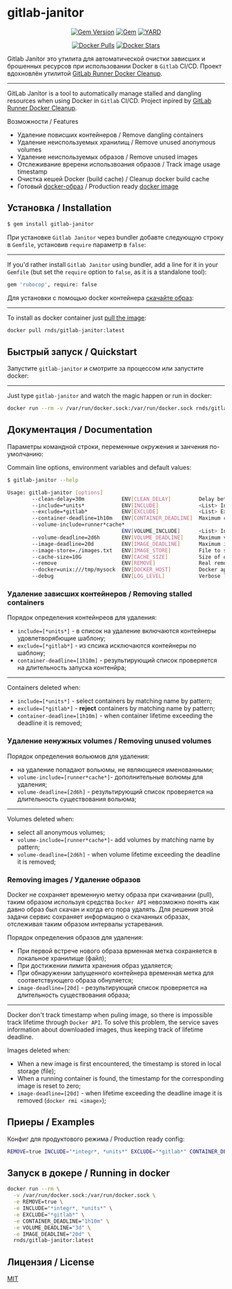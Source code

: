 # gitlab-janitor

<div align="center">

[![Gem Version](https://badge.fury.io/rb/gitlab-janitor.svg)](https://rubygems.org/gems/gitlab-janitor)
[![Gem](https://img.shields.io/gem/dt/gitlab-janitor.svg)](https://rubygems.org/gems/gitlab-janitor/versions)
[![YARD](https://badgen.net/badge/YARD/doc/blue)](http://www.rubydoc.info/gems/gitlab-janitor)

[![Docker Pulls](https://badgen.net/docker/pulls/rnds/gitlab-janitor?icon=docker&label=pulls)](https://hub.docker.com/r/rnds/gitlab-janitor/)
[![Docker Stars](https://badgen.net/docker/stars/rnds/gitlab-janitor?icon=docker&label=stars)](https://hub.docker.com/r/rnds/gitlab-janitor/)

</div>

Gitlab Janitor это утилита для автоматической очистки зависших и брошенных ресурсов при использовании Docker в `Gitlab` CI/CD. Проект вдохновлён утилитой [GitLab Runner Docker Cleanup](https://gitlab.com/gitlab-org/gitlab-runner-docker-cleanup).

---

GitLab Janitor is a tool to automatically manage stalled and dangling resources when using Docker in `Gitlab` CI/CD. Project inpired by [GitLab Runner Docker Cleanup](https://gitlab.com/gitlab-org/gitlab-runner-docker-cleanup).

Возможности / Features

- Удаление повисших контейнеров / Remove dangling containers
- Удаление неиспользуемых хранилищ / Remove unused anonymous volumes
- Удаление неиспользуемых образов / Remove unused images
- Отслеживание вререни использвоания образов / Track image usage timestamp 
- Очистка кешей Docker (build cache) / Cleanup docker build cache
- Готовый [docker-образ](https://hub.docker.com/r/rnds/gitlab-janitor) / Production ready [docker image](https://hub.docker.com/r/rnds/gitlab-janitor)

## Установка / Installation

```sh
$ gem install gitlab-janitor
```

При установке `Gitlab Janitor` через bundler добавте следующую строку в `Gemfile`, установив `require` параметр в `false`:

---

If you'd rather install `Gitlab Janitor` using bundler, add a line for it in your `Gemfile` (but set the `require` option to `false`, as it is a standalone tool):

```sh
gem 'rubocop', require: false
```

Для установки с помощью docker контейнера [скачайте образ](https://hub.docker.com/r/rnds/gitlab-janitor):

---

To install as docker container just [pull the image](https://hub.docker.com/r/rnds/gitlab-janitor):


```sh
docker pull rnds/gitlab-janitor:latest
```

## Быстрый запуск / Quickstart

Запустите `gitlab-janitor` и смотрите за процессом или запустите docker:

---

Just type `gitlab-janitor` and watch the magic happen or run in docker:

```sh
docker run --rm -v /var/run/docker.sock:/var/run/docker.sock rnds/gitlab-janitor:latest
```

## Документация / Documentation

Параметры командной строки, переменные окружения и занчения по-умолчанию:

Commain line options, environment variables and default values:

```sh
$ gitlab-janitor --help

Usage: gitlab-janitor [options] 
        --clean-delay=30m            ENV[CLEAN_DELAY]         Delay between clean operation.
        --include=*units*            ENV[INCLUDE]             <List> Include container for removal.
        --exclude=*gitlab*           ENV[EXCLUDE]             <List> Exclude container from removal by name.
        --container-deadline=1h10m   ENV[CONTAINER_DEADLINE]  Maximum container run duration.
        --volume-include=runner*cache*
                                     ENV[VOLUME_INCLUDE]      <List> Include volumes for removal.
        --volume-deadline=2d6h       ENV[VOLUME_DEADLINE]     Maximum volume life duration.
        --image-deadline=20d         ENV[IMAGE_DEADLINE]      Maximum image life duration.
        --image-store=./images.txt   ENV[IMAGE_STORE]         File to store images timestamps.
        --cache-size=10G             ENV[CACHE_SIZE]          Size of docker cache to keep.
        --remove                     ENV[REMOVE]              Real remove instead of dry run.
        --docker=unix:///tmp/mysock  ENV[DOCKER_HOST]         Docker api endpoint.
        --debug                      ENV[LOG_LEVEL]           Verbose logs. ENV values: debug, info, warn, error
```

### Удаление зависших контейнеров / Removing stalled containers

Порядок определения контейнреов для удаления:

- `include=[*units*]` - в список на удаление включаются контейнеры удовлетворябющие шаблону;
- `exclude=[*gitlab*]` - из спсика исключаются контейнеры по шаблону;
- `container-deadline=[1h10m]` - результирующий список проверяется на длительность запуска контенйра;

---

Containers deleted when:

- `include=[*units*]` - select containers by matching name by pattern;
- `exclude=[*gitlab*]` - **reject** containers by matching name by pattern;
- `container-deadline=[1h10m]` - when container lifetime exceeding the deadline it is removed;

### Удаление ненужных volumes / Removing unused volumes

Порядок определения вольюмов для удаления:

- на удаление попадают вольюмы, не являющиеся именованными;
- `volume-include=[runner*cache*]`- дополнительные волюмы для удаления;
- `volume-deadline=[2d6h]` - результирующий список проверяется на длительность существования вольюма;

---

Volumes deleted when:

- select all anonymous volumes;
- `volume-include=[runner*cache*]`- add volumes by matching name by pattern;
- `volume-deadline=[2d6h]` -  when volume lifetime exceeding the deadline it is removed;

### Removing images / Удаление образов

Docker не сохраняет временную метку образа при скачивании (pull), таким образом используя средства `Docker API` невозможно понять как давно образ был скачан и когда его пора удалять. Для решения этой задачи сервис сохраняет информацию о скачанных образах, отслеживая таким образом интервалы устаревания.

Порядок определения образов для удаления:

- При первой встрече нового образа врменная метка сохраняется в локальное хранилище (файл);
- При достижении лимита хранения образ удаляется;
- При обнаружении запущенного контейнера временная метка для соответствующего образа обнуляется;
- `image-deadline=[20d]` - результирующий список проверяется на длительность существования образа;


---

Docker don't track timestamp when puling image, so there is impossible track lifetime through `Docker API`. To solve this problem, the service saves information about downloaded images, thus keeping track of lifetime deadline. 

Images deleted when:

- When a new image is first encountered, the timestamp is stored in local storage (file);
- When a running container is found, the timestamp for the corresponding image is reset to zero;
- `image-deadline=[20d]` - when lifetime exceeding the deadline image it is removed (`docker rmi <image>`);

## Приеры / Examples

Конфиг для продуктового режима / Production ready config:

```sh
REMOVE=true INCLUDE="*integr*, *units*" EXCLUDE="*gitlab*" CONTAINER_DEADLINE="1h10m" VOLUME_DEADLINE="3d" IMAGE_DEADLINE="20d" gitlab-janitor
```

## Запуск в докере / Running in docker

```sh
docker run --rm \
  -v /var/run/docker.sock:/var/run/docker.sock \
  -e REMOVE=true \
  -e INCLUDE="*integr*, *units*" \
  -e EXCLUDE="*gitlab*" \
  -e CONTAINER_DEADLINE="1h10m" \
  -e VOLUME_DEADLINE="3d" \
  -e IMAGE_DEADLINE="20d" \
  rnds/gitlab-janitor:latest
```

## Лицензия / License

[MIT](./LICENSE)